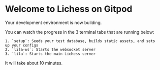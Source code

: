# Welcome to Lichess on Gitpod

Your development environment is now building.

You can watch the progress in the 3 terminal tabs that are running below:

    1. `setup`: Seeds your test database, builds static assets, and sets up your configs
    2. `lila-ws`: Starts the websocket server
    3. `lila`: Starts the main Lichess server

It will take about 10 minutes.
